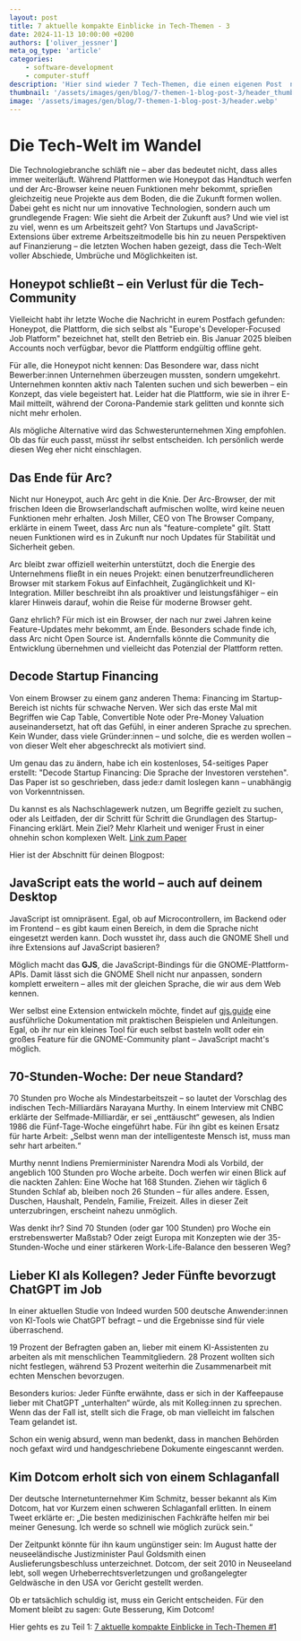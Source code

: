 ```yaml
---
layout: post
title: 7 aktuelle kompakte Einblicke in Tech-Themen - 3
date: 2024-11-13 10:00:00 +0200
authors: ['oliver_jessner']
meta_og_type: 'article'
categories:
    - software-development
    - computer-stuff
description: 'Hier sind wieder 7 Tech-Themen, die einen eigenen Post  nicht rechtfertigen!'
thumbnail: '/assets/images/gen/blog/7-themen-1-blog-post-3/header_thumbnail.webp'
image: '/assets/images/gen/blog/7-themen-1-blog-post-3/header.webp'
---
```


# Die Tech-Welt im Wandel

Die Technologiebranche schläft nie – aber das bedeutet nicht, dass alles immer weiterläuft. Während Plattformen wie Honeypot das Handtuch werfen und der Arc-Browser keine neuen Funktionen mehr bekommt, sprießen gleichzeitig neue Projekte aus dem Boden, die die Zukunft formen wollen. Dabei geht es nicht nur um innovative Technologien, sondern auch um grundlegende Fragen: Wie sieht die Arbeit der Zukunft aus? Und wie viel ist zu viel, wenn es um Arbeitszeit geht? Von Startups und JavaScript-Extensions über extreme Arbeitszeitmodelle bis hin zu neuen Perspektiven auf Finanzierung – die letzten Wochen haben gezeigt, dass die Tech-Welt voller Abschiede, Umbrüche und Möglichkeiten ist.

## Honeypot schließt – ein Verlust für die Tech-Community

Vielleicht habt ihr letzte Woche die Nachricht in eurem Postfach gefunden: Honeypot, die Plattform, die sich selbst als "Europe's Developer-Focused Job Platform" bezeichnet hat, stellt den Betrieb ein. Bis Januar 2025 bleiben Accounts noch verfügbar, bevor die Plattform endgültig offline geht.

Für alle, die Honeypot nicht kennen: Das Besondere war, dass nicht Bewerber:innen Unternehmen überzeugen mussten, sondern umgekehrt. Unternehmen konnten aktiv nach Talenten suchen und sich bewerben – ein Konzept, das viele begeistert hat. Leider hat die Plattform, wie sie in ihrer E-Mail mitteilt, während der Corona-Pandemie stark gelitten und konnte sich nicht mehr erholen.

Als mögliche Alternative wird das Schwesterunternehmen Xing empfohlen. Ob das für euch passt, müsst ihr selbst entscheiden. Ich persönlich werde diesen Weg eher nicht einschlagen.

## Das Ende für Arc?

Nicht nur Honeypot, auch Arc geht in die Knie.
Der Arc-Browser, der mit frischen Ideen die Browserlandschaft aufmischen wollte, wird keine neuen Funktionen mehr erhalten. Josh Miller, CEO von The Browser Company, erklärte in einem Tweet, dass Arc nun als "feature-complete" gilt. Statt neuen Funktionen wird es in Zukunft nur noch Updates für Stabilität und Sicherheit geben.

Arc bleibt zwar offiziell weiterhin unterstützt, doch die Energie des Unternehmens fließt in ein neues Projekt: einen benutzerfreundlicheren Browser mit starkem Fokus auf Einfachheit, Zugänglichkeit und KI-Integration. Miller beschreibt ihn als proaktiver und leistungsfähiger – ein klarer Hinweis darauf, wohin die Reise für moderne Browser geht.

Ganz ehrlich? Für mich ist ein Browser, der nach nur zwei Jahren keine Feature-Updates mehr bekommt, am Ende. Besonders schade finde ich, dass Arc nicht Open Source ist. Andernfalls könnte die Community die Entwicklung übernehmen und vielleicht das Potenzial der Plattform retten.

## Decode Startup Financing

Von einem Browser zu einem ganz anderen Thema:
Financing im Startup-Bereich ist nichts für schwache Nerven. Wer sich das erste Mal mit Begriffen wie Cap Table, Convertible Note oder Pre-Money Valuation auseinandersetzt, hat oft das Gefühl, in einer anderen Sprache zu sprechen. Kein Wunder, dass viele Gründer:innen – und solche, die es werden wollen – von dieser Welt eher abgeschreckt als motiviert sind.

Um genau das zu ändern, habe ich ein kostenloses, 54-seitiges Paper erstellt: "Decode Startup Financing: Die Sprache der Investoren verstehen". Das Paper ist so geschrieben, dass jede:r damit loslegen kann – unabhängig von Vorkenntnissen.

Du kannst es als Nachschlagewerk nutzen, um Begriffe gezielt zu suchen, oder als Leitfaden, der dir Schritt für Schritt die Grundlagen des Startup-Financing erklärt. Mein Ziel? Mehr Klarheit und weniger Frust in einer ohnehin schon komplexen Welt. [Link zum Paper](https://buymeacoffee.com/oliverjessner/e/335647)

Hier ist der Abschnitt für deinen Blogpost:

## JavaScript eats the world – auch auf deinem Desktop

JavaScript ist omnipräsent. Egal, ob auf Microcontrollern, im Backend oder im Frontend – es gibt kaum einen Bereich, in dem die Sprache nicht eingesetzt werden kann. Doch wusstet ihr, dass auch die GNOME Shell und ihre Extensions auf JavaScript basieren?

Möglich macht das **GJS**, die JavaScript-Bindings für die GNOME-Plattform-APIs. Damit lässt sich die GNOME Shell nicht nur anpassen, sondern komplett erweitern – alles mit der gleichen Sprache, die wir aus dem Web kennen.

Wer selbst eine Extension entwickeln möchte, findet auf [gjs.guide](https://gjs.guide) eine ausführliche Dokumentation mit praktischen Beispielen und Anleitungen. Egal, ob ihr nur ein kleines Tool für euch selbst basteln wollt oder ein großes Feature für die GNOME-Community plant – JavaScript macht's möglich.

## 70-Stunden-Woche: Der neue Standard?

70 Stunden pro Woche als Mindestarbeitszeit – so lautet der Vorschlag des indischen Tech-Milliardärs Narayana Murthy. In einem Interview mit CNBC erklärte der Selfmade-Milliardär, er sei „enttäuscht“ gewesen, als Indien 1986 die Fünf-Tage-Woche eingeführt habe. Für ihn gibt es keinen Ersatz für harte Arbeit: „Selbst wenn man der intelligenteste Mensch ist, muss man sehr hart arbeiten.“

Murthy nennt Indiens Premierminister Narendra Modi als Vorbild, der angeblich 100 Stunden pro Woche arbeite. Doch werfen wir einen Blick auf die nackten Zahlen: Eine Woche hat 168 Stunden. Ziehen wir täglich 6 Stunden Schlaf ab, bleiben noch 26 Stunden – für alles andere. Essen, Duschen, Haushalt, Pendeln, Familie, Freizeit. Alles in dieser Zeit unterzubringen, erscheint nahezu unmöglich.

Was denkt ihr? Sind 70 Stunden (oder gar 100 Stunden) pro Woche ein erstrebenswerter Maßstab? Oder zeigt Europa mit Konzepten wie der 35-Stunden-Woche und einer stärkeren Work-Life-Balance den besseren Weg?

## Lieber KI als Kollegen? Jeder Fünfte bevorzugt ChatGPT im Job

In einer aktuellen Studie von Indeed wurden 500 deutsche Anwender:innen von KI-Tools wie ChatGPT befragt – und die Ergebnisse sind für viele überraschend.

19 Prozent der Befragten gaben an, lieber mit einem KI-Assistenten zu arbeiten als mit menschlichen Teammitgliedern. 28 Prozent wollten sich nicht festlegen, während 53 Prozent weiterhin die Zusammenarbeit mit echten Menschen bevorzugen.

Besonders kurios: Jeder Fünfte erwähnte, dass er sich in der Kaffeepause lieber mit ChatGPT „unterhalten“ würde, als mit Kolleg:innen zu sprechen. Wenn das der Fall ist, stellt sich die Frage, ob man vielleicht im falschen Team gelandet ist.

Schon ein wenig absurd, wenn man bedenkt, dass in manchen Behörden noch gefaxt wird und handgeschriebene Dokumente eingescannt werden.

## Kim Dotcom erholt sich von einem Schlaganfall

Der deutsche Internetunternehmer Kim Schmitz, besser bekannt als Kim Dotcom, hat vor Kurzem einen schweren Schlaganfall erlitten. In einem Tweet erklärte er: „Die besten medizinischen Fachkräfte helfen mir bei meiner Genesung. Ich werde so schnell wie möglich zurück sein.“

Der Zeitpunkt könnte für ihn kaum ungünstiger sein: Im August hatte der neuseeländische Justizminister Paul Goldsmith einen Auslieferungsbeschluss unterzeichnet. Dotcom, der seit 2010 in Neuseeland lebt, soll wegen Urheberrechtsverletzungen und großangelegter Geldwäsche in den USA vor Gericht gestellt werden.

Ob er tatsächlich schuldig ist, muss ein Gericht entscheiden. Für den Moment bleibt zu sagen: Gute Besserung, Kim Dotcom!

Hier gehts es zu Teil 1: [7 aktuelle kompakte Einblicke in Tech-Themen \#1](/blog/2024-11-13-7-themen-1-blog-post-nr1/)
